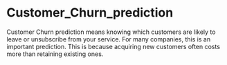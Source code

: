 # Customer_Churn_prediction
Customer Churn prediction means knowing which customers are likely to leave or unsubscribe from your service. For many companies, this is an important prediction. This is because acquiring new customers often costs more than retaining existing ones.
